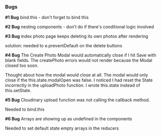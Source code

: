 ### Bugs

**#1 Bug**
bind.this - don't forget to bind this



**#2 Bug**
nesting components - don't do if there's conditional logic involved



**#3 Bug**
index photo page keeps deleting its own photos after rendering

solution: needed to e.preventDefault on the delete buttons

**#4 Bug**
The Create Photo Modal would automatically close if I hit Save with
blank fields. The createPhoto errors would not render because the Modal
closed too soon.

Thought about how the modal would close at all. The modal would only
close if the this.state.modalOpen was false. I noticed I had reset the
State incorrectly in the uploadPhoto function. I wrote this.state instead
of this.setState.

**#5 Bug**
Cloudinary upload function was not calling the callback method.

Needed to bind.this

**#6 Bug**
Arrays are showing up as undefined in the components

Needed to set default state empty arrays in the reducers
